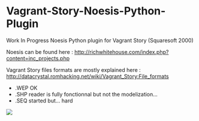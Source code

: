 # Vagrant-Story-Noesis-Python-Plugin

Work In Progress Noesis Python plugin for Vagrant Story (Squaresoft 2000)

Noesis can be found here : http://richwhitehouse.com/index.php?content=inc_projects.php

Vagrant Story files formats are mostly explained here : http://datacrystal.romhacking.net/wiki/Vagrant_Story:File_formats


- .WEP OK
- .SHP reader is fully fonctionnal but not the modelization... 
- .SEQ started but... hard

<img src="https://github.com/korobetski/Vagrant-Story-Noesis-Python-Plugin/raw/master/weapon_demo.jpg"/>
